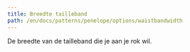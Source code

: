 ```yaml
---
title: Breedte tailleband
path: /en/docs/patterns/penelope/options/waistbandwidth
---
```


De breedte van de tailleband die je aan je rok wil.